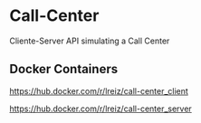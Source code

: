 # Call-Center
Cliente-Server API simulating a Call Center

## Docker Containers
https://hub.docker.com/r/lreiz/call-center_client

https://hub.docker.com/r/lreiz/call-center_server
